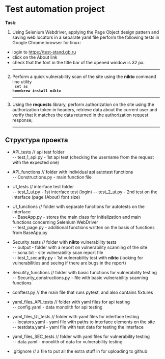# Test automation project<br>
<b>Task:</b><br>
1. Using Selenium Webdriver, applying the Page Object design pattern and saving web locators in a separate yaml file perform the following tests in Google Chrome browser for linux:
- login to https://test-stand.gb.ru
- click on the About link
- check that the font in the title bar of the opened window is 32 px.
<br><hr>
2. Perform a quick vulnerability scan of the site using the **nikto** command line utility<br>
<code> set as <b>homebrew install nikto</b> </code>
<br><hr>
3. Using the <b>requests</b> library, perform authorization on the site using the authorization token in headers, retrieve data about the current user and verify that it matches the data returned in the authorization request response;
<br><hr>

## Структура проекта
* API_tests // api test folder<br>
-- test_1_api.py - 1st api test (checking the username from the request with the expected one)

* API_functions // folder with individual api autotest functions<br>
-- Constructions.py - main function file

* UI_tests // interface test folder<br>
-- test_1_ui.py - 1st interface test (login)
-- test_2_ui.py - 2nd test on the interface (page (About) font size)

* UI_functions // folder with separate functions for autotests on the interface<br>
-- BaseApp.py - stores the main class for initialization and main functions concerning Selenium WebDriver<br>
-- test_page.py - additional functions written on the basis of functions from BaseApp.py

* Security_tests // folder with **nikto** vulnerability tests<br>
-- output - folder with a report on vulnerability scanning of the site<br>
-- scna.txt - site vulnerability scan report file<br>
-- test_1_security.py - 1st vulnerability test with **nikto** (looking for vulnerabilities and seeing if there are bugs in the report)


* Secutity_functions // folder with basic functions for vulnerability testing<br>
-- Security_constructions.py - file with basic vulnerability scanning functions


* conftest.py // the main file that runs pytest, and also contains fixtures<br>

* yaml_files_API_tests // folder with yaml files for api testing<br>
-- config.yaml - data monolith for api testing

* yaml_files_UI_tests // folder with yaml files for interface testing<br>
-- locators.yaml - yaml file with paths to interface elements on the site<br>
-- testdata.yaml - yaml file with test data for testing the interface

* yaml_files_SEC_tests // folder with yaml files for vulnerability testing<br>
-- data.yaml - monolith of data for vulnerability testing

* .gitignore // a file to put all the extra stuff in for uploading to github
